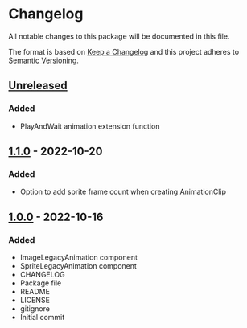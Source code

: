 # Changelog
All notable changes to this package will be documented in this file.

The format is based on [Keep a Changelog](http://keepachangelog.com/en/1.0.0/)
and this project adheres to [Semantic Versioning](http://semver.org/spec/v2.0.0.html).

## [Unreleased]
### Added
- PlayAndWait animation extension function 

## [1.1.0] - 2022-10-20
### Added
- Option to add sprite frame count when creating AnimationClip

## [1.0.0] - 2022-10-16
### Added
- ImageLegacyAnimation component
- SpriteLegacyAnimation component
- CHANGELOG
- Package file
- README
- LICENSE
- gitignore
- Initial commit

[Unreleased]: https://github.com/HyagoOliveira/SpriteLegacyAnimation/compare/1.1.0...main
[1.1.0]: https://github.com/HyagoOliveira/SpriteLegacyAnimation/tree/1.1.0/
[1.0.0]: https://github.com/HyagoOliveira/SpriteLegacyAnimation/tree/1.0.0/